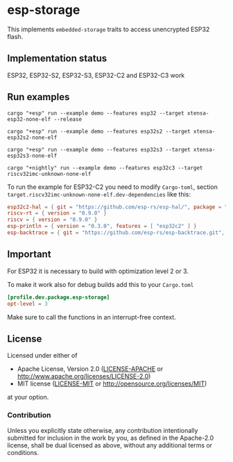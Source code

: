 # esp-storage

This implements `embedded-storage` traits to access unencrypted ESP32 flash.

## Implementation status

ESP32, ESP32-S2, ESP32-S3, ESP32-C2 and ESP32-C3 work

## Run examples

`cargo "+esp" run --example demo --features esp32 --target xtensa-esp32-none-elf --release`

`cargo "+esp" run --example demo --features esp32s2 --target xtensa-esp32s2-none-elf`

`cargo "+esp" run --example demo --features esp32s3 --target xtensa-esp32s3-none-elf`

`cargo "+nightly" run --example demo --features esp32c3 --target riscv32imc-unknown-none-elf`

To run the example for ESP32-C2 you need to modify `Cargo-toml`, section `target.riscv32imc-unknown-none-elf.dev-dependencies` like this:

```toml
esp32c2-hal = { git = "https://github.com/esp-rs/esp-hal/", package = "esp32c2-hal" }
riscv-rt = { version = "0.9.0" }
riscv = { version = "0.9.0" }
esp-println = { version = "0.3.0", features = [ "esp32c2" ] }
esp-backtrace = { git = "https://github.com/esp-rs/esp-backtrace.git", features = [ "esp32c2", "panic-handler", "exception-handler" ] }
```

## Important

For ESP32 it is necessary to build with optimization level 2 or 3.

To make it work also for debug builds add this to your `Cargo.toml`

```toml
[profile.dev.package.esp-storage]
opt-level = 3
```

Make sure to call the functions in an interrupt-free context.

## License

Licensed under either of

- Apache License, Version 2.0 ([LICENSE-APACHE](LICENSE-APACHE) or
  http://www.apache.org/licenses/LICENSE-2.0)
- MIT license ([LICENSE-MIT](LICENSE-MIT) or http://opensource.org/licenses/MIT)

at your option.

### Contribution

Unless you explicitly state otherwise, any contribution intentionally submitted for inclusion in the
work by you, as defined in the Apache-2.0 license, shall be dual licensed as above, without any
additional terms or conditions.
